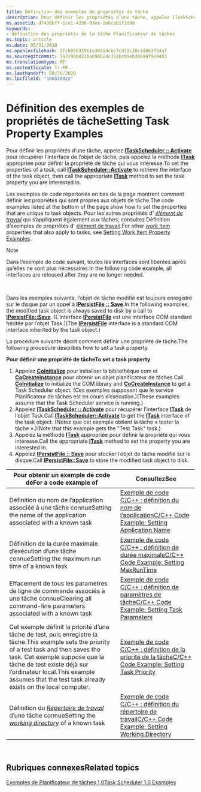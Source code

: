 ```yaml
---
title: Définition des exemples de propriétés de tâche
description: Pour définir les propriétés d’une tâche, appelez ITaskScheduler Activate pour récupérer l’interface de l’objet de tâche, puis appelez la méthode ITask appropriée pour définir la propriété de tâche qui vous intéresse.
ms.assetid: df438bff-1ce1-4336-93ee-1e6cab1f1ddd
keywords:
- définition des propriétés de la tâche Planificateur de tâches
ms.topic: article
ms.date: 05/31/2018
ms.openlocfilehash: 2fcb05031961e38314cbc7cd12c20c1d863f54af
ms.sourcegitcommit: 592c9bbd22ba69802dc353bcb5eb30699f9e9403
ms.translationtype: MT
ms.contentlocale: fr-FR
ms.lasthandoff: 08/20/2020
ms.locfileid: "106518022"
---
```

# <a name="setting-task-property-examples"></a><span data-ttu-id="adcba-104">Définition des exemples de propriétés de tâche</span><span class="sxs-lookup"><span data-stu-id="adcba-104">Setting Task Property Examples</span></span>

<span data-ttu-id="adcba-105">Pour définir les propriétés d’une tâche, appelez [**ITaskScheduler :: Activate**](/windows/desktop/api/Mstask/nf-mstask-itaskscheduler-activate) pour récupérer l’interface de l’objet de tâche, puis appelez la méthode [**ITask**](/windows/desktop/api/Mstask/nn-mstask-itask) appropriée pour définir la propriété de tâche qui vous intéresse.</span><span class="sxs-lookup"><span data-stu-id="adcba-105">To set the properties of a task, call [**ITaskScheduler::Activate**](/windows/desktop/api/Mstask/nf-mstask-itaskscheduler-activate) to retrieve the interface of the task object, then call the appropriate [**ITask**](/windows/desktop/api/Mstask/nn-mstask-itask) method to set the task property you are interested in.</span></span>

<span data-ttu-id="adcba-106">Les exemples de code répertoriés en bas de la page montrent comment définir les propriétés qui sont propres aux objets de tâche.</span><span class="sxs-lookup"><span data-stu-id="adcba-106">The code examples listed at the bottom of the page show how to set the properties that are unique to task objects.</span></span> <span data-ttu-id="adcba-107">Pour les autres propriétés d' [*élément de travail*](w.md) qui s’appliquent également aux tâches, consultez Définition d’exemples de propriétés d' [élément de travail](setting-work-item-property-examples.md).</span><span class="sxs-lookup"><span data-stu-id="adcba-107">For other [*work item*](w.md) properties that also apply to tasks, see [Setting Work Item Property Examples](setting-work-item-property-examples.md).</span></span>

> [!Note]  
> <span data-ttu-id="adcba-108">Dans l’exemple de code suivant, toutes les interfaces sont libérées après qu’elles ne sont plus nécessaires.</span><span class="sxs-lookup"><span data-stu-id="adcba-108">In the following code example, all interfaces are released after they are no longer needed.</span></span>

 

<span data-ttu-id="adcba-109">Dans les exemples suivants, l’objet de tâche modifié est toujours enregistré sur le disque par un appel à [**IPersistFile :: Save**](/windows/win32/api/objidl/nf-objidl-ipersistfile-save).</span><span class="sxs-lookup"><span data-stu-id="adcba-109">In the following examples, the modified task object is always saved to disk by a call to [**IPersistFile::Save**](/windows/win32/api/objidl/nf-objidl-ipersistfile-save).</span></span> <span data-ttu-id="adcba-110">(L’interface [**IPersistFile**](/windows/win32/api/objidl/nn-objidl-ipersistfile) est une interface COM standard héritée par l’objet Task.)</span><span class="sxs-lookup"><span data-stu-id="adcba-110">(The [**IPersistFile**](/windows/win32/api/objidl/nn-objidl-ipersistfile) interface is a standard COM interface inherited by the task object.)</span></span>

<span data-ttu-id="adcba-111">La procédure suivante décrit comment définir une propriété de tâche.</span><span class="sxs-lookup"><span data-stu-id="adcba-111">The following procedure describes how to set a task property.</span></span>

<span data-ttu-id="adcba-112">**Pour définir une propriété de tâche**</span><span class="sxs-lookup"><span data-stu-id="adcba-112">**To set a task property**</span></span>

1.  <span data-ttu-id="adcba-113">Appelez [**CoInitialize**](/windows/win32/api/objbase/nf-objbase-coinitialize) pour initialiser la bibliothèque com et [**CoCreateInstance**](/windows/win32/api/combaseapi/nf-combaseapi-cocreateinstance) pour obtenir un objet planificateur de tâches.</span><span class="sxs-lookup"><span data-stu-id="adcba-113">Call [**CoInitialize**](/windows/win32/api/objbase/nf-objbase-coinitialize) to initialize the COM library and [**CoCreateInstance**](/windows/win32/api/combaseapi/nf-combaseapi-cocreateinstance) to get a Task Scheduler object.</span></span> <span data-ttu-id="adcba-114">(Ces exemples supposent que le service Planificateur de tâches est en cours d’exécution.)</span><span class="sxs-lookup"><span data-stu-id="adcba-114">(These examples assume that the Task Scheduler service is running.)</span></span>
2.  <span data-ttu-id="adcba-115">Appelez [**ITaskScheduler :: Activate**](/windows/desktop/api/Mstask/nf-mstask-itaskscheduler-activate) pour récupérer l’interface [**ITask**](/windows/desktop/api/Mstask/nn-mstask-itask) de l’objet Task.</span><span class="sxs-lookup"><span data-stu-id="adcba-115">Call [**ITaskScheduler::Activate**](/windows/desktop/api/Mstask/nf-mstask-itaskscheduler-activate) to get the [**ITask**](/windows/desktop/api/Mstask/nn-mstask-itask) interface of the task object.</span></span> <span data-ttu-id="adcba-116">(Notez que cet exemple obtient la tâche « tester la tâche ».)</span><span class="sxs-lookup"><span data-stu-id="adcba-116">(Note that this example gets the "Test Task" task.)</span></span>
3.  <span data-ttu-id="adcba-117">Appelez la méthode [**ITask**](/windows/desktop/api/Mstask/nn-mstask-itask) appropriée pour définir la propriété qui vous intéresse.</span><span class="sxs-lookup"><span data-stu-id="adcba-117">Call the appropriate [**ITask**](/windows/desktop/api/Mstask/nn-mstask-itask) method to set the property you are interested in.</span></span>
4.  <span data-ttu-id="adcba-118">Appelez [**IPersistFile :: Save**](/windows/win32/api/objidl/nf-objidl-ipersistfile-save) pour stocker l’objet de tâche modifié sur le disque.</span><span class="sxs-lookup"><span data-stu-id="adcba-118">Call [**IPersistFile::Save**](/windows/win32/api/objidl/nf-objidl-ipersistfile-save) to store the modified task object to disk.</span></span>



| <span data-ttu-id="adcba-119">Pour obtenir un exemple de code de</span><span class="sxs-lookup"><span data-stu-id="adcba-119">For a code example of</span></span>                                                                                                                                | <span data-ttu-id="adcba-120">Consultez</span><span class="sxs-lookup"><span data-stu-id="adcba-120">See</span></span>                                                                                             |
|------------------------------------------------------------------------------------------------------------------------------------------------------|-------------------------------------------------------------------------------------------------|
| <span data-ttu-id="adcba-121">Définition du nom de l’application associée à une tâche connue</span><span class="sxs-lookup"><span data-stu-id="adcba-121">Setting the name of the application associated with a known task</span></span>                                                                                     | [<span data-ttu-id="adcba-122">Exemple de code C/C++ : définition du nom de l’application</span><span class="sxs-lookup"><span data-stu-id="adcba-122">C/C++ Code Example: Setting Application Name</span></span>](c-c-code-example-setting-application-name.md)   |
| <span data-ttu-id="adcba-123">Définition de la durée maximale d’exécution d’une tâche connue</span><span class="sxs-lookup"><span data-stu-id="adcba-123">Setting the maximum run time of a known task</span></span>                                                                                                         | [<span data-ttu-id="adcba-124">Exemple de code C/C++ : définition de durée maximale</span><span class="sxs-lookup"><span data-stu-id="adcba-124">C/C++ Code Example: Setting MaxRunTime</span></span>](c-c-code-example-setting-maxruntime.md)               |
| <span data-ttu-id="adcba-125">Effacement de tous les paramètres de ligne de commande associés à une tâche connue</span><span class="sxs-lookup"><span data-stu-id="adcba-125">Clearing all command-line parameters associated with a known task</span></span>                                                                                    | [<span data-ttu-id="adcba-126">Exemple de code C/C++ : définition de paramètres de tâche</span><span class="sxs-lookup"><span data-stu-id="adcba-126">C/C++ Code Example: Setting Task Parameters</span></span>](c-c-code-example-setting-task-parameters.md)     |
| <span data-ttu-id="adcba-127">Cet exemple définit la priorité d’une tâche de test, puis enregistre la tâche.</span><span class="sxs-lookup"><span data-stu-id="adcba-127">This example sets the priority of a test task and then saves the task.</span></span> <span data-ttu-id="adcba-128">Cet exemple suppose que la tâche de test existe déjà sur l’ordinateur local.</span><span class="sxs-lookup"><span data-stu-id="adcba-128">This example assumes that the test task already exists on the local computer.</span></span> | [<span data-ttu-id="adcba-129">Exemple de code C/C++ : définition de la priorité de la tâche</span><span class="sxs-lookup"><span data-stu-id="adcba-129">C/C++ Code Example: Setting Task Priority</span></span>](c-c-code-example-setting-task-priority.md)         |
| <span data-ttu-id="adcba-130">Définition du [*Répertoire de travail*](w.md) d’une tâche connue</span><span class="sxs-lookup"><span data-stu-id="adcba-130">Setting the [*working directory*](w.md) of a known task</span></span>                                                                  | [<span data-ttu-id="adcba-131">Exemple de code C/C++ : définition du répertoire de travail</span><span class="sxs-lookup"><span data-stu-id="adcba-131">C/C++ Code Example: Setting Working Directory</span></span>](c-c-code-example-setting-working-directory.md) |



 

## <a name="related-topics"></a><span data-ttu-id="adcba-132">Rubriques connexes</span><span class="sxs-lookup"><span data-stu-id="adcba-132">Related topics</span></span>

<dl> <dt>

[<span data-ttu-id="adcba-133">Exemples de Planificateur de tâches 1,0</span><span class="sxs-lookup"><span data-stu-id="adcba-133">Task Scheduler 1.0 Examples</span></span>](task-scheduler-1-0-examples.md)
</dt> </dl>

 

 